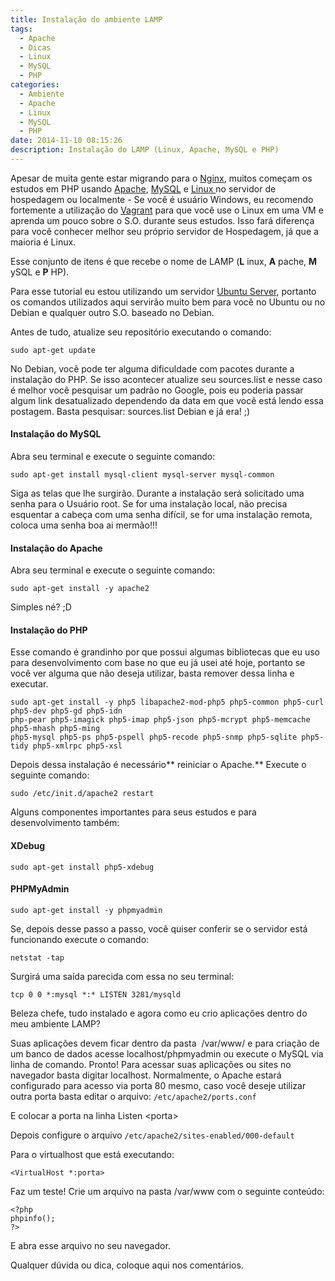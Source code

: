 ```yaml
---
title: Instalação do ambiente LAMP
tags:
  - Apache
  - Dicas
  - Linux
  - MySQL
  - PHP
categories:
  - Ambiente
  - Apache
  - Linux
  - MySQL
  - PHP
date: 2014-11-10 08:15:26
description: Instalação do LAMP (Linux, Apache, MySQL e PHP)
---
```


Apesar de muita gente estar migrando para o [Nginx](http://pt.wikipedia.org/wiki/Nginx "Nginx"), muitos começam os estudos em PHP usando [Apache](http://pt.wikipedia.org/wiki/Servidor_Apache "Apache"), [MySQL](http://pt.wikipedia.org/wiki/MySQL "MySQL") e [Linux ](http://pt.wikipedia.org/wiki/Linux "Linux") no servidor de hospedagem ou localmente - Se você é usuário Windows, eu recomendo fortemente a utilização do [Vagrant](http://woliveiras.com.br/tags/Vagrant/ "Crie e compartilhe ambientes com o Vagrant (Instalação)") para que você use o Linux em uma VM e aprenda um pouco sobre o S.O. durante seus estudos. Isso fará diferença para você conhecer melhor seu próprio servidor de Hospedagem, já que a maioria é Linux.

<!--more-->

Esse conjunto de itens é que recebe o nome de LAMP (**L** inux, **A** pache, **M** ySQL e **P** HP).

Para esse tutorial eu estou utilizando um servidor [Ubuntu Server](http://www.ubuntu.com/download/server "Ubuntu Server"), portanto os comandos utilizados aqui servirão muito bem para você no Ubuntu ou no Debian e qualquer outro S.O. baseado no Debian.

Antes de tudo, atualize seu repositório executando o comando:

```
sudo apt-get update
```

No Debian, você pode ter alguma dificuldade com pacotes durante a instalação do PHP. Se isso acontecer atualize seu sources.list e nesse caso é melhor você pesquisar um padrão no Google, pois eu poderia passar algum link desatualizado dependendo da data em que você está lendo essa postagem. Basta pesquisar: sources.list Debian e já era! ;)

#### Instalação do MySQL

Abra seu terminal e execute o seguinte comando:

```
sudo apt-get install mysql-client mysql-server mysql-common
```

Siga as telas que lhe surgirão. Durante a instalação será solicitado uma senha para o Usuário root. Se for uma instalação local, não precisa esquentar a cabeça com uma senha difícil, se for uma instalação remota, coloca uma senha boa ai mermão!!!

#### Instalação do Apache

Abra seu terminal e execute o seguinte comando:

```
sudo apt-get install -y apache2
```

Simples né? ;D

#### Instalação do PHP

Esse comando é grandinho por que possui algumas bibliotecas que eu uso para desenvolvimento com base no que eu já usei até hoje, portanto se você ver alguma que não deseja utilizar, basta remover dessa linha e executar.

```
sudo apt-get install -y php5 libapache2-mod-php5 php5-common php5-curl php5-dev php5-gd php5-idn
php-pear php5-imagick php5-imap php5-json php5-mcrypt php5-memcache php5-mhash php5-ming
php5-mysql php5-ps php5-pspell php5-recode php5-snmp php5-sqlite php5-tidy php5-xmlrpc php5-xsl
```

Depois dessa instalação é necessário** reiniciar o Apache.** Execute o seguinte comando:

```
sudo /etc/init.d/apache2 restart
```

Alguns componentes importantes para seus estudos e para desenvolvimento também:

#### XDebug

```
sudo apt-get install php5-xdebug
```

#### PHPMyAdmin

```
sudo apt-get install -y phpmyadmin
```

Se, depois desse passo a passo, você quiser conferir se o servidor está funcionando execute o comando:

```
netstat -tap
```

Surgirá uma saída parecida com essa no seu terminal:

```
tcp 0 0 *:mysql *:* LISTEN 3281/mysqld
```

Beleza chefe, tudo instalado e agora como eu crio aplicações dentro do meu ambiente LAMP?

Suas aplicações devem ficar dentro da pasta  /var/www/ e para criação de um banco de dados acesse localhost/phpmyadmin ou execute o MySQL via linha de comando. Pronto! Para acessar suas aplicações ou sites no navegador basta digitar localhost. Normalmente, o Apache estará configurado para acesso via porta 80 mesmo, caso você deseje utilizar outra porta basta editar o arquivo: `/etc/apache2/ports.conf`

E colocar a porta na linha Listen &lt;porta&gt;

Depois configure o arquivo `/etc/apache2/sites-enabled/000-default`

Para o virtualhost que está executando:

```
<VirtualHost *:porta>
```

Faz um teste! Crie um arquivo na pasta /var/www com o seguinte conteúdo:

```
<?php
phpinfo();
?>

```
E abra esse arquivo no seu navegador.

Qualquer dúvida ou dica, coloque aqui nos comentários.
